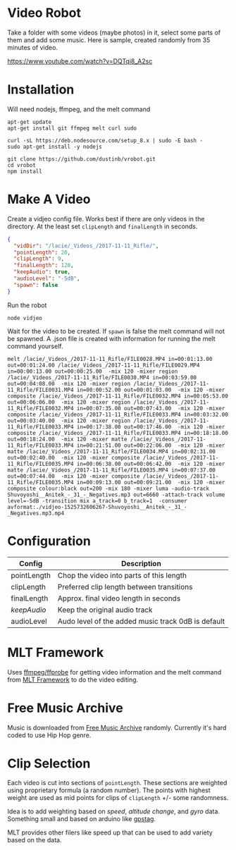 # Video Robot

Take a folder with some videos (maybe photos) in it, select some parts of them and add some music.  Here is sample, created randomly from 35 minutes of video.

https://www.youtube.com/watch?v=DQTqi8_A2sc

# Installation

Will need nodejs, ffmpeg, and the melt command

```
apt-get update
apt-get install git ffmpeg melt curl sudo

curl -sL https://deb.nodesource.com/setup_8.x | sudo -E bash -
sudo apt-get install -y nodejs

git clone https://github.com/dustinb/vrobot.git
cd vrobot
npm install
```

# Make A Video

Create a vidjeo config file.  Works best if there are only videos in the directory.  At the least set `clipLength` and
`finalLength` in seconds.

```json
{
  "vidDir": "/lacie/_Videos_/2017-11-11_Rifle/",
  "pointLength": 20,
  "clipLength": 9,
  "finalLength": 120,
  "keepAudio": true,
  "audioLevel": "-5dB",
  "spawn": false
}
```

Run the robot

`node vidjeo`

Wait for the video to be created.  If `spawn` is false the melt command will not be spawned.  A .json file is created
with information for running the melt command yourself.

`melt /lacie/_Videos_/2017-11-11_Rifle/FILE0028.MP4 in=00:01:13.00 out=00:01:24.00 /lacie/_Videos_/2017-11-11_Rifle/FILE0029.MP4 in=00:00:13.00 out=00:00:25.00  -mix 120 -mixer region /lacie/_Videos_/2017-11-11_Rifle/FILE0030.MP4 in=00:03:59.00 out=00:04:08.00  -mix 120 -mixer region /lacie/_Videos_/2017-11-11_Rifle/FILE0031.MP4 in=00:00:52.00 out=00:01:03.00  -mix 120 -mixer composite /lacie/_Videos_/2017-11-11_Rifle/FILE0032.MP4 in=00:05:53.00 out=00:06:06.00  -mix 120 -mixer region /lacie/_Videos_/2017-11-11_Rifle/FILE0032.MP4 in=00:07:35.00 out=00:07:43.00  -mix 120 -mixer composite /lacie/_Videos_/2017-11-11_Rifle/FILE0033.MP4 in=00:03:32.00 out=00:03:40.00  -mix 120 -mixer region /lacie/_Videos_/2017-11-11_Rifle/FILE0033.MP4 in=00:17:38.00 out=00:17:46.00  -mix 120 -mixer composite /lacie/_Videos_/2017-11-11_Rifle/FILE0033.MP4 in=00:18:18.00 out=00:18:24.00  -mix 120 -mixer matte /lacie/_Videos_/2017-11-11_Rifle/FILE0033.MP4 in=00:21:51.00 out=00:22:06.00  -mix 120 -mixer matte /lacie/_Videos_/2017-11-11_Rifle/FILE0034.MP4 in=00:02:31.00 out=00:02:40.00  -mix 120 -mixer composite /lacie/_Videos_/2017-11-11_Rifle/FILE0035.MP4 in=00:06:38.00 out=00:06:42.00  -mix 120 -mixer matte /lacie/_Videos_/2017-11-11_Rifle/FILE0035.MP4 in=00:07:37.00 out=00:07:44.00  -mix 120 -mixer composite /lacie/_Videos_/2017-11-11_Rifle/FILE0035.MP4 in=00:09:13.00 out=00:09:21.00  -mix 120 -mixer composite colour:black out=200 -mix 180 -mixer luma -audio-track Shuvoyoshi__Anitek_-_31_-_Negatives.mp3 out=6660 -attach-track volume level=-5dB -transition mix a_track=0 b_track=1  -consumer avformat:./vidjeo-1525732606267-Shuvoyoshi__Anitek_-_31_-_Negatives.mp3.mp4`

# Configuration

| Config      | Description                                        |
|-------------|----------------------------------------------------|   
| pointLength | Chop the video into parts of this length           |
| clipLength  | Preferred clip length between transitions          |
| finalLength | Approx. final video length in seconds              |
| _keepAudio_ | Keep the original audio track                      |
| audioLevel  | Audo level of the added music track 0dB is default | 

# MLT Framework

Uses [ffmpeg/ffprobe](https://www.ffmpeg.org/) for getting video information and the melt command from [MLT Framework](https://www.mltframework.org/) 
to do the video editing. 

# Free Music Archive

Music is downloaded from [Free Music Archive](http://freemusicarchive.org/) randomly.  Currently it's hard coded to use
Hip Hop genre.

# Clip Selection

Each video is cut into sections of `pointLength`.  These sections are weighted using proprietary formula (a random number).
The points with highest weight are used as mid points for clips of `clipLength` +/- some randomness.

Idea is to add weighting based on _speed_, _altitude change_, and _gyro_ data.  Something small and based on arduino like
[gpstag](https://github.com/dustinb/gpstag).

MLT provides other filers like speed up that can be used to add variety based on the data.

 
